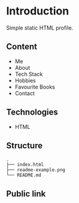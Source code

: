 # Introduction

Simple static HTML profile.

## Content

- Me
- About
- Tech Stack
- Hobbies
- Favourite Books
- Contact

## Technologies

- HTML

## Structure

```
.
├── index.html
├── readme-example.png
└── README.md

```

## Public link
